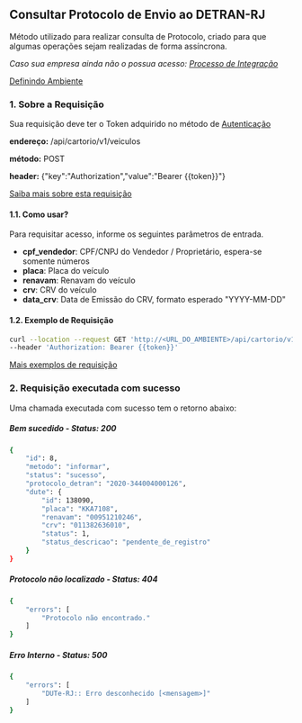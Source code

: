 ## Consultar Protocolo de Envio ao DETRAN-RJ

Método utilizado para realizar consulta de Protocolo, criado para que algumas operações sejam realizadas de forma assíncrona.

*Caso sua empresa ainda não o possua acesso: [Processo de Integração](../integracao.md)*

[Definindo Ambiente](../ambiente.md)

### 1. Sobre a Requisição

Sua requisição deve ter o Token adquirido no método de [Autenticação](autenticacao.md)

__endereço:__ /api/cartorio/v1/veiculos

__método:__ POST

__header:__ {"key":"Authorization","value":"Bearer {{token}}"}

[Saiba mais sobre esta requisição](POSTMAN)

#### 1.1. Como usar?

Para requisitar acesso, informe os seguintes parâmetros de entrada.

* __cpf_vendedor__: CPF/CNPJ do Vendedor / Proprietário, espera-se somente números
* __placa__: Placa do veículo
* __renavam__: Renavam do veículo
* __crv__: CRV do veículo
* __data_crv__: Data de Emissão do CRV, formato esperado "YYYY-MM-DD"

#### 1.2. Exemplo de Requisição

```bash
curl --location --request GET 'http://<URL_DO_AMBIENTE>/api/cartorio/v1/dutes/138090/protocolos/8' \
--header 'Authorization: Bearer {{token}}'
```

[Mais exemplos de requisição](POSTMAN)

### 2. Requisição executada com sucesso

Uma chamada executada com sucesso tem o retorno abaixo: 

##### Bem sucedido - Status: 200
```bash
{
    "id": 8,
    "metodo": "informar",
    "status": "sucesso",
    "protocolo_detran": "2020-344004000126",
    "dute": {
        "id": 138090,
        "placa": "KKA7108",
        "renavam": "00951210246",
        "crv": "011382636010",
        "status": 1,
        "status_descricao": "pendente_de_registro"
    }
}
```

##### Protocolo não localizado - Status: 404

```bash
{
    "errors": [
        "Protocolo não encontrado."
    ]
}
```

##### Erro Interno - Status: 500
```bash
{
    "errors": [
        "DUTe-RJ:: Erro desconhecido [<mensagem>]"
    ]
}
```
